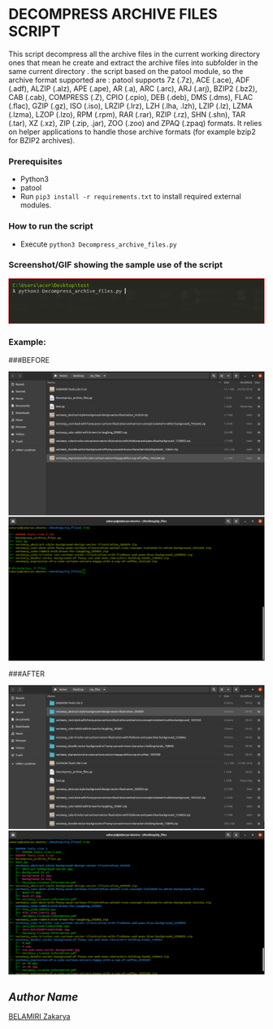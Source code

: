 # DECOMPRESS ARCHIVE FILES SCRIPT
<!--Remove the below lines and add yours -->
This script decompress all the archive files in the current working directory ones that mean he create  and extract the archive files into subfolder in the same current directory .
the script based on the patool module, so the archive format supported are :
patool supports 7z (.7z), ACE (.ace), ADF (.adf), ALZIP (.alz), APE (.ape), AR (.a), ARC (.arc), ARJ (.arj), BZIP2 (.bz2), CAB (.cab), COMPRESS (.Z), CPIO (.cpio), DEB (.deb), DMS (.dms), FLAC (.flac), GZIP (.gz), ISO (.iso), LRZIP (.lrz), LZH (.lha, .lzh), LZIP (.lz), LZMA (.lzma), LZOP (.lzo), RPM (.rpm), RAR (.rar), RZIP (.rz), SHN (.shn), TAR (.tar), XZ (.xz), ZIP (.zip, .jar), ZOO (.zoo) and ZPAQ (.zpaq) formats. It relies on helper applications to handle those archive formats (for example bzip2 for BZIP2 archives).

### Prerequisites
<!--Remove the below lines and add yours -->
* Python3 
* patool 
* Run `pip3 install -r requirements.txt` to install required external modules.

### How to run the script
<!--Remove the below lines and add yours -->
- Execute `python3 Decompress_archive_files.py`


### Screenshot/GIF showing the sample use of the script
<!--Remove the below lines and add yours -->
![Screenshot of the Output](https://github.com/kakaa2993/My_Python_Projects/blob/ae7c1850bf26ae9c2414e6ee882ebd033ff77b19/scripts/project1_Docompress_archive_files/Capture.PNG)


### Example:
<!--Remove the below lines and add yours -->

  
###BEFORE
<!--Remove the below lines and add yours -->
![Screenshot of the Output](https://github.com/kakaa2993/My_Python_Projects/blob/a0400ef02e01ece7bd262aca802d24d5559481ce/scripts/project1_Docompress_archive_files/Screenshot%20from%202021-05-11%2009-42-17.png)
![Screenshot of the Output](https://github.com/kakaa2993/My_Python_Projects/blob/a0400ef02e01ece7bd262aca802d24d5559481ce/scripts/project1_Docompress_archive_files/Screenshot%20from%202021-05-11%2009-44-49.png)


###AFTER
<!--Remove the below lines and add yours -->
![Screenshot of the Output](https://github.com/kakaa2993/My_Python_Projects/blob/a0400ef02e01ece7bd262aca802d24d5559481ce/scripts/project1_Docompress_archive_files/Screenshot%20from%202021-05-11%2009-43-36.png)
![Screenshot of the Output](https://github.com/kakaa2993/My_Python_Projects/blob/a0400ef02e01ece7bd262aca802d24d5559481ce/scripts/project1_Docompress_archive_files/Screenshot%20from%202021-05-11%2009-46-51.png)




## *Author Name*
<!--Remove the below lines and add yours -->
[BELAMIRI Zakarya](https://github.com/kakaa2993)
